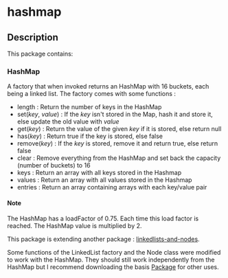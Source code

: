 # hashmap

## Description

This package contains:

### HashMap

A factory that when invoked returns an HashMap with 16 buckets, each being a linked list.
The factory comes with some functions :

- length : Return the number of keys in the HashMap
- set(_key_, _value_) : If the _key_ isn't stored in the Map, hash it and store it, else update the old value with _value_
- get(_key_) : Return the value of the given _key_ if it is stored, else return null
- has(_key_) : Return true if the key is stored, else false
- remove(_key_) : If the _key_ is stored, remove it and return true, else return false
- clear : Remove everything from the HashMap and set back the capacity (number of buckets) to 16
- keys : Return an array with all keys stored in the Hashmap
- values : Return an array with all values stored in the Hashmap
- entries : Return an array containing arrays with each key/value pair

#### Note

The HashMap has a loadFactor of 0.75. Each time this load factor is reached. The HashMap value is multiplied by 2.

This package is extending another package : [linkedlists-and-nodes](https://www.npmjs.com/package/linkedlists-and-nodes).

Some functions of the LinkedList factory and the Node class were modified to work with the HashMap. They should still work independently from the HashMap but I recommend downloading the basis [Package](https://www.npmjs.com/package/linkedlists-and-nodes) for other uses.
